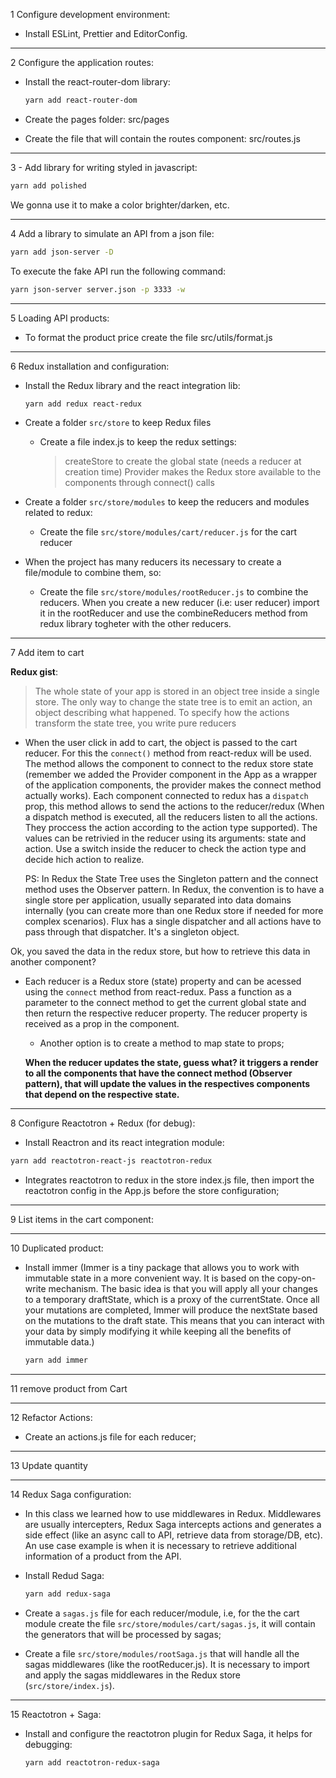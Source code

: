 1 Configure development environment:

- Install ESLint, Prettier and EditorConfig.

---

2 Configure the application routes:

- Install the react-router-dom library:
  ```sh
  yarn add react-router-dom
  ```
- Create the pages folder: src/pages

- Create the file that will contain the routes component: src/routes.js

---

3 - Add library for writing styled in javascript:

```sh
yarn add polished
```

We gonna use it to make a color brighter/darken, etc.

---

4 Add a library to simulate an API from a json file:

```sh
yarn add json-server -D
```

To execute the fake API run the following command:

```sh
yarn json-server server.json -p 3333 -w
```

---

5 Loading API products:

- To format the product price create the file src/utils/format.js

---

6 Redux installation and configuration:

- Install the Redux library and the react integration lib:

  ```sh
  yarn add redux react-redux
  ```

- Create a folder `src/store` to keep Redux files

  - Create a file index.js to keep the redux settings:

    > createStore to create the global state (needs a reducer at creation time)
    > Provider makes the Redux store available to the components through connect() calls

- Create a folder `src/store/modules` to keep the reducers and modules related to redux:
  - Create the file `src/store/modules/cart/reducer.js` for the cart reducer
- When the project has many reducers its necessary to create a file/module to combine them, so:
  - Create the file `src/store/modules/rootReducer.js` to combine the reducers. When you create a new reducer (i.e: user reducer) import it in the rootReducer and use the combineReducers method from redux library togheter with the other reducers.

---

7 Add item to cart

**Redux gist**:

> The whole state of your app is stored in an object tree inside a single store. The only way to change the state tree is to emit an action, an object describing what happened. To specify how the actions transform the state tree, you write pure reducers

- When the user click in add to cart, the object is passed to the cart reducer.
  For this the `connect()` method from react-redux will be used. The method allows the component to connect to the redux store state (remember we added the Provider component in the App as a wrapper of the application components, the provider makes the connect method actually works).
  Each component connected to redux has a `dispatch` prop, this method allows to send the actions to the reducer/redux (When a dispatch method is executed, all the reducers listen to all the actions. They proccess the action according to the action type supported).
  The values can be retrivied in the reducer using its arguments: state and action. Use a switch inside the reducer to check the action type and decide hich action to realize.

  PS: In Redux the State Tree uses the Singleton pattern and the connect method uses the Observer pattern.
  In Redux, the convention is to have a single store per application, usually separated into data domains internally (you can create more than one Redux store if needed for more complex scenarios). Flux has a single dispatcher and all actions have to pass through that dispatcher. It's a singleton object.

Ok, you saved the data in the redux store,
but how to retrieve this data in another component?

- Each reducer is a Redux store (state) property and can be acessed using the `connect` method from react-redux.
  Pass a function as a parameter to the connect method to
  get the current global state and then return the respective reducer property.
  The reducer property is received as a prop in the component.

  - Another option is to create a method to map state to props;

  **When the reducer updates the state, guess what? it triggers a render to all the components that have the connect method (Observer pattern), that will update the values in the respectives components that depend on the respective state.**

---

8 Configure Reactotron + Redux (for debug):

- Install Reactron and its react integration module:

```sh
yarn add reactotron-react-js reactotron-redux
```

- Integrates reactotron to redux in the store index.js file, then import the
  reactotron config in the App.js before the store configuration;

---

9 List items in the cart component:

---

10 Duplicated product:

- Install immer (Immer is a tiny package that allows you to work with immutable state in a more convenient way. It is based on the copy-on-write mechanism. The basic idea is that you will apply all your changes to a temporary draftState, which is a proxy of the currentState. Once all your mutations are completed, Immer will produce the nextState based on the mutations to the draft state. This means that you can interact with your data by simply modifying it while keeping all the benefits of immutable data.)
  ```sh
  yarn add immer
  ```

---

11 remove product from Cart

---

12 Refactor Actions:

- Create an actions.js file for each reducer;

---

13 Update quantity

---

14 Redux Saga configuration:

- In this class we learned how to use middlewares in Redux.
  Middlewares are usually intercepters, Redux Saga intercepts actions
  and generates a side effect (like an async call to API, retrieve data from
  storage/DB, etc).
  An use case example is when it is necessary to retrieve additional information
  of a product from the API.

- Install Redud Saga:

  ```sh
  yarn add redux-saga
  ```

- Create a `sagas.js` file for each reducer/module, i.e, for the the cart module
  create the file `src/store/modules/cart/sagas.js`, it will contain the generators
  that will be processed by sagas;

- Create a file `src/store/modules/rootSaga.js` that will handle all the sagas middlewares
  (like the rootReducer.js). It is necessary to import and apply the sagas middlewares
  in the Redux store (`src/store/index.js`).

---

15 Reactotron + Saga:

- Install and configure the reactotron plugin for Redux Saga, it helps for debugging:
  ```sh
  yarn add reactotron-redux-saga
  ```
